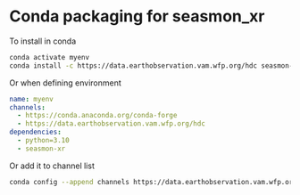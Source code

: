 Conda packaging for seasmon_xr
==============================

To install in conda

```bash
conda activate myenv
conda install -c https://data.earthobservation.vam.wfp.org/hdc seasmon-xr
```

Or when defining environment

```yaml
name: myenv
channels:
  - https://conda.anaconda.org/conda-forge
  - https://data.earthobservation.vam.wfp.org/hdc
dependencies:
  - python=3.10
  - seasmon-xr
```

Or add it to channel list

```bash
conda config --append channels https://data.earthobservation.vam.wfp.org/hdc
```
